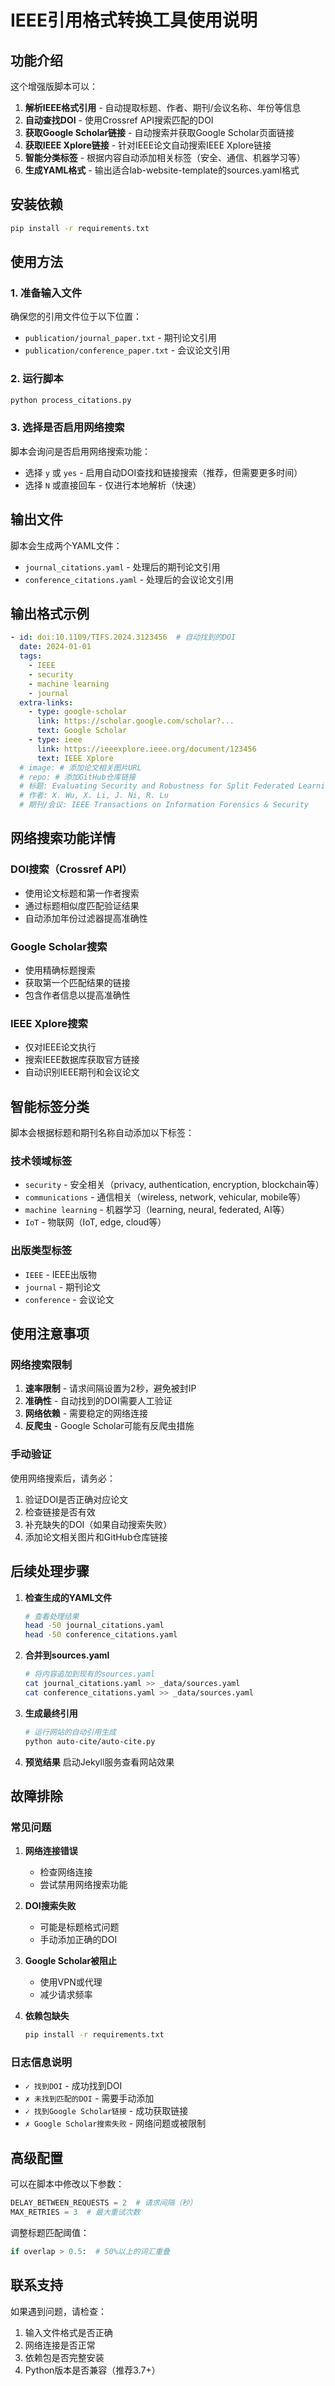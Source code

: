 # IEEE引用格式转换工具使用说明

## 功能介绍

这个增强版脚本可以：
1. **解析IEEE格式引用** - 自动提取标题、作者、期刊/会议名称、年份等信息
2. **自动查找DOI** - 使用Crossref API搜索匹配的DOI
3. **获取Google Scholar链接** - 自动搜索并获取Google Scholar页面链接
4. **获取IEEE Xplore链接** - 针对IEEE论文自动搜索IEEE Xplore链接
5. **智能分类标签** - 根据内容自动添加相关标签（安全、通信、机器学习等）
6. **生成YAML格式** - 输出适合lab-website-template的sources.yaml格式

## 安装依赖

```bash
pip install -r requirements.txt
```

## 使用方法

### 1. 准备输入文件
确保您的引用文件位于以下位置：
- `publication/journal_paper.txt` - 期刊论文引用
- `publication/conference_paper.txt` - 会议论文引用

### 2. 运行脚本
```bash
python process_citations.py
```

### 3. 选择是否启用网络搜索
脚本会询问是否启用网络搜索功能：
- 选择 `y` 或 `yes` - 启用自动DOI查找和链接搜索（推荐，但需要更多时间）
- 选择 `N` 或直接回车 - 仅进行本地解析（快速）

## 输出文件

脚本会生成两个YAML文件：
- `journal_citations.yaml` - 处理后的期刊论文引用
- `conference_citations.yaml` - 处理后的会议论文引用

## 输出格式示例

```yaml
- id: doi:10.1109/TIFS.2024.3123456  # 自动找到的DOI
  date: 2024-01-01
  tags:
    - IEEE
    - security
    - machine learning
    - journal
  extra-links:
    - type: google-scholar
      link: https://scholar.google.com/scholar?...
      text: Google Scholar
    - type: ieee
      link: https://ieeexplore.ieee.org/document/123456
      text: IEEE Xplore
  # image: # 添加论文相关图片URL
  # repo: # 添加GitHub仓库链接
  # 标题: Evaluating Security and Robustness for Split Federated Learning
  # 作者: X. Wu, X. Li, J. Ni, R. Lu
  # 期刊/会议: IEEE Transactions on Information Forensics & Security
```

## 网络搜索功能详情

### DOI搜索（Crossref API）
- 使用论文标题和第一作者搜索
- 通过标题相似度匹配验证结果
- 自动添加年份过滤器提高准确性

### Google Scholar搜索
- 使用精确标题搜索
- 获取第一个匹配结果的链接
- 包含作者信息以提高准确性

### IEEE Xplore搜索
- 仅对IEEE论文执行
- 搜索IEEE数据库获取官方链接
- 自动识别IEEE期刊和会议论文

## 智能标签分类

脚本会根据标题和期刊名称自动添加以下标签：

### 技术领域标签
- `security` - 安全相关（privacy, authentication, encryption, blockchain等）
- `communications` - 通信相关（wireless, network, vehicular, mobile等）
- `machine learning` - 机器学习（learning, neural, federated, AI等）
- `IoT` - 物联网（IoT, edge, cloud等）

### 出版类型标签
- `IEEE` - IEEE出版物
- `journal` - 期刊论文
- `conference` - 会议论文

## 使用注意事项

### 网络搜索限制
1. **速率限制** - 请求间隔设置为2秒，避免被封IP
2. **准确性** - 自动找到的DOI需要人工验证
3. **网络依赖** - 需要稳定的网络连接
4. **反爬虫** - Google Scholar可能有反爬虫措施

### 手动验证
使用网络搜索后，请务必：
1. 验证DOI是否正确对应论文
2. 检查链接是否有效
3. 补充缺失的DOI（如果自动搜索失败）
4. 添加论文相关图片和GitHub仓库链接

## 后续处理步骤

1. **检查生成的YAML文件**
   ```bash
   # 查看处理结果
   head -50 journal_citations.yaml
   head -50 conference_citations.yaml
   ```

2. **合并到sources.yaml**
   ```bash
   # 将内容追加到现有的sources.yaml
   cat journal_citations.yaml >> _data/sources.yaml
   cat conference_citations.yaml >> _data/sources.yaml
   ```

3. **生成最终引用**
   ```bash
   # 运行网站的自动引用生成
   python auto-cite/auto-cite.py
   ```

4. **预览结果**
   启动Jekyll服务查看网站效果

## 故障排除

### 常见问题

1. **网络连接错误**
   - 检查网络连接
   - 尝试禁用网络搜索功能

2. **DOI搜索失败**
   - 可能是标题格式问题
   - 手动添加正确的DOI

3. **Google Scholar被阻止**
   - 使用VPN或代理
   - 减少请求频率

4. **依赖包缺失**
   ```bash
   pip install -r requirements.txt
   ```

### 日志信息说明

- `✓ 找到DOI` - 成功找到DOI
- `✗ 未找到匹配的DOI` - 需要手动添加
- `✓ 找到Google Scholar链接` - 成功获取链接
- `✗ Google Scholar搜索失败` - 网络问题或被限制

## 高级配置

可以在脚本中修改以下参数：

```python
DELAY_BETWEEN_REQUESTS = 2  # 请求间隔（秒）
MAX_RETRIES = 3  # 最大重试次数
```

调整标题匹配阈值：
```python
if overlap > 0.5:  # 50%以上的词汇重叠
```

## 联系支持

如果遇到问题，请检查：
1. 输入文件格式是否正确
2. 网络连接是否正常
3. 依赖包是否完整安装
4. Python版本是否兼容（推荐3.7+） 